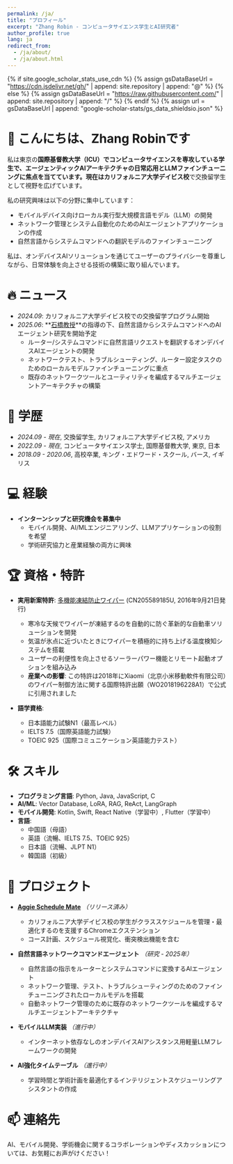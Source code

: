 ```yaml
---
permalink: /ja/
title: "プロフィール"
excerpt: "Zhang Robin - コンピュータサイエンス学生とAI研究者"
author_profile: true
lang: ja
redirect_from:
  - /ja/about/
  - /ja/about.html
---
```


{% if site.google_scholar_stats_use_cdn %}
{% assign gsDataBaseUrl = "https://cdn.jsdelivr.net/gh/" | append: site.repository | append: "@" %}
{% else %}
{% assign gsDataBaseUrl = "https://raw.githubusercontent.com/" | append: site.repository | append: "/" %}
{% endif %}
{% assign url = gsDataBaseUrl | append: "google-scholar-stats/gs_data_shieldsio.json" %}

<span class='anchor' id='about-me'></span>

# 👋 こんにちは、Zhang Robinです

私は東京の**国際基督教大学（ICU）**でコンピュータサイエンスを専攻している学生で、エージェンティックAIアーキテクチャの日常応用とLLMファインチューニングに焦点を当てています。現在は**カリフォルニア大学デイビス校**で交換留学生として視野を広げています。

私の研究興味は以下の分野に集中しています：
- モバイルデバイス向けローカル実行型大規模言語モデル（LLM）の開発
- ネットワーク管理とシステム自動化のためのAIエージェントアプリケーションの作成
- 自然言語からシステムコマンドへの翻訳モデルのファインチューニング

私は、オンデバイスAIソリューションを通じてユーザーのプライバシーを尊重しながら、日常体験を向上させる技術の構築に取り組んでいます。

<span class='anchor' id='-news'></span>
# 🔥 ニュース
- *2024.09*: カリフォルニア大学デイビス校での交換留学プログラム開始
- *2025.06*: **[石橋教授](https://researchers.icu.ac.jp/icuhp/KgApp?resId=S000106&Language=2)**の指導の下、自然言語からシステムコマンドへのAIエージェント研究を開始予定
  - ルーター/システムコマンドに自然言語リクエストを翻訳するオンデバイスAIエージェントの開発
  - ネットワークテスト、トラブルシューティング、ルーター設定タスクのためのローカルモデルファインチューニングに重点
  - 既存のネットワークツールとユーティリティを編成するマルチエージェントアーキテクチャの構築

<span class='anchor' id='-education'></span>
# 📖 学歴
- *2024.09 - 現在*, 交換留学生, カリフォルニア大学デイビス校, アメリカ
- *2022.09 - 現在*, コンピュータサイエンス学士, 国際基督教大学, 東京, 日本
- *2018.09 - 2020.06*, 高校卒業, キング・エドワード・スクール, バース, イギリス

<span class='anchor' id='-experience'></span>
# 💻 経験
- **インターンシップと研究機会を募集中**
  - モバイル開発、AI/MLエンジニアリング、LLMアプリケーションの役割を希望
  - 学術研究協力と産業経験の両方に興味

<span class='anchor' id='-certifications--patents'></span>
# 🏆 資格・特許
- **実用新案特許**: [多機能凍結防止ワイパー](https://patents.google.com/patent/CN205589185U/en) (CN205589185U, 2016年9月21日発行)
  - 寒冷な天候でワイパーが凍結するのを自動的に防ぐ革新的な自動車ソリューションを開発
  - 気温が氷点に近づいたときにワイパーを積極的に持ち上げる温度検知システムを搭載
  - ユーザーの利便性を向上させるソーラーパワー機能とリモート起動オプションを組み込み
  - **産業への影響**: この特許は2018年にXiaomi（北京小米移動軟件有限公司）のワイパー制御方法に関する国際特許出願（WO2018196228A1）で公式に引用されました

- **語学資格**:
  - 日本語能力試験N1（最高レベル）
  - IELTS 7.5（国際英語能力試験）
  - TOEIC 925（国際コミュニケーション英語能力テスト）

<span class='anchor' id='-skills'></span>
# 🛠️ スキル
- **プログラミング言語**: Python, Java, JavaScript, C
- **AI/ML**: Vector Database, LoRA, RAG, ReAct, LangGraph
- **モバイル開発**: Kotlin, Swift, React Native（学習中）, Flutter（学習中）
- **言語**: 
  - 中国語（母語）
  - 英語（流暢、IELTS 7.5、TOEIC 925）
  - 日本語（流暢、JLPT N1）
  - 韓国語（初級）

<span class='anchor' id='-projects'></span>
# 🚀 プロジェクト
- **[Aggie Schedule Mate](https://chromewebstore.google.com/detail/aggie-schedule-mate/ddlinokodanicjgdkomccaadblcdipee)** *（リリース済み）*
  - カリフォルニア大学デイビス校の学生がクラススケジュールを管理・最適化するのを支援するChromeエクステンション
  - コース計画、スケジュール視覚化、衝突検出機能を含む
  
- **自然言語ネットワークコマンドエージェント** *（研究 - 2025年）*
  - 自然言語の指示をルーターとシステムコマンドに変換するAIエージェント
  - ネットワーク管理、テスト、トラブルシューティングのためのファインチューニングされたローカルモデルを搭載
  - 自動ネットワーク管理のために既存のネットワークツールを編成するマルチエージェントアーキテクチャ

- **モバイルLLM実装** *（進行中）*
  - インターネット依存なしのオンデバイスAIアシスタンス用軽量LLMフレームワークの開発
  
- **AI強化タイムテーブル** *（進行中）*
  - 学習時間と学術計画を最適化するインテリジェントスケジューリングアシスタントの作成

<span class='anchor' id='-contact'></span>
# 📫 連絡先
AI、モバイル開発、学術機会に関するコラボレーションやディスカッションについては、お気軽にお声がけください！ 